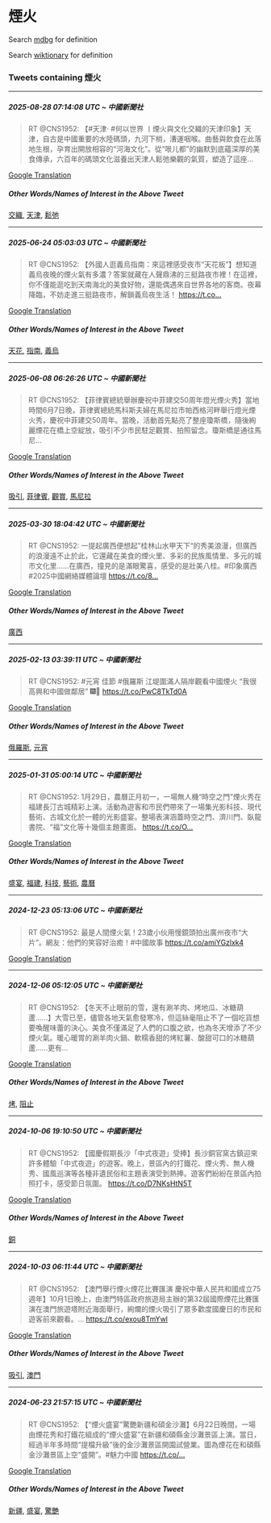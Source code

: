 # 煙火

Search [mdbg](https://www.mdbg.net/chinese/dictionary?page=worddict&wdrst=0&wdqb=煙火) for definition

Search [wiktionary](https://en.wiktionary.org/wiki/煙火) for definition

### Tweets containing 煙火

___
##### 2025-08-28 07:14:08 UTC ~ 中國新聞社
> RT @CNS1952: 【#天津· #何以世界 丨煙火與文化交織的天津印象】天津，自古是中國重要的水陸碼頭，九河下梢，漕運咽喉。曲藝與飲食在此落地生根，孕育出開放相容的“河海文化”。從“哏儿都”的幽默到底蘊深厚的美食傳承，六百年的碼頭文化滋養出天津人鬆弛樂觀的氣質，塑造了這座…

[Google Translation](https://translate.google.com/?hi=en&tab=TT&sl=zh-CN&tl=en&op=translate&text=RT+%40CNS1952%3A+%E3%80%90%23%E5%A4%A9%E6%B4%A5%C2%B7+%23%E4%BD%95%E4%BB%A5%E4%B8%96%E7%95%8C+%E4%B8%A8%E7%85%99%E7%81%AB%E8%88%87%E6%96%87%E5%8C%96%E4%BA%A4%E7%B9%94%E7%9A%84%E5%A4%A9%E6%B4%A5%E5%8D%B0%E8%B1%A1%E3%80%91%E5%A4%A9%E6%B4%A5%EF%BC%8C%E8%87%AA%E5%8F%A4%E6%98%AF%E4%B8%AD%E5%9C%8B%E9%87%8D%E8%A6%81%E7%9A%84%E6%B0%B4%E9%99%B8%E7%A2%BC%E9%A0%AD%EF%BC%8C%E4%B9%9D%E6%B2%B3%E4%B8%8B%E6%A2%A2%EF%BC%8C%E6%BC%95%E9%81%8B%E5%92%BD%E5%96%89%E3%80%82%E6%9B%B2%E8%97%9D%E8%88%87%E9%A3%B2%E9%A3%9F%E5%9C%A8%E6%AD%A4%E8%90%BD%E5%9C%B0%E7%94%9F%E6%A0%B9%EF%BC%8C%E5%AD%95%E8%82%B2%E5%87%BA%E9%96%8B%E6%94%BE%E7%9B%B8%E5%AE%B9%E7%9A%84%E2%80%9C%E6%B2%B3%E6%B5%B7%E6%96%87%E5%8C%96%E2%80%9D%E3%80%82%E5%BE%9E%E2%80%9C%E5%93%8F%E5%84%BF%E9%83%BD%E2%80%9D%E7%9A%84%E5%B9%BD%E9%BB%98%E5%88%B0%E5%BA%95%E8%98%8A%E6%B7%B1%E5%8E%9A%E7%9A%84%E7%BE%8E%E9%A3%9F%E5%82%B3%E6%89%BF%EF%BC%8C%E5%85%AD%E7%99%BE%E5%B9%B4%E7%9A%84%E7%A2%BC%E9%A0%AD%E6%96%87%E5%8C%96%E6%BB%8B%E9%A4%8A%E5%87%BA%E5%A4%A9%E6%B4%A5%E4%BA%BA%E9%AC%86%E5%BC%9B%E6%A8%82%E8%A7%80%E7%9A%84%E6%B0%A3%E8%B3%AA%EF%BC%8C%E5%A1%91%E9%80%A0%E4%BA%86%E9%80%99%E5%BA%A7%E2%80%A6)
##### Other Words/Names of Interest in the Above Tweet
[交織](交織.md), [天津](天津.md), [鬆弛](鬆弛.md)
___
##### 2025-06-24 05:03:03 UTC ~ 中國新聞社
> RT @CNS1952: 【外國人逛義烏指南：來這裡感受夜市“天花板”】想知道義烏夜晚的煙火氣有多濃？答案就藏在人聲鼎沸的三挺路夜市裡！在這裡，你不僅能逛吃到天南海北的美食好物，還能偶遇來自世界各地的客商。夜幕降臨，不妨走進三挺路夜市，解鎖義烏夜生活！ https://t.co…

[Google Translation](https://translate.google.com/?hi=en&tab=TT&sl=zh-CN&tl=en&op=translate&text=RT+%40CNS1952%3A+%E3%80%90%E5%A4%96%E5%9C%8B%E4%BA%BA%E9%80%9B%E7%BE%A9%E7%83%8F%E6%8C%87%E5%8D%97%EF%BC%9A%E4%BE%86%E9%80%99%E8%A3%A1%E6%84%9F%E5%8F%97%E5%A4%9C%E5%B8%82%E2%80%9C%E5%A4%A9%E8%8A%B1%E6%9D%BF%E2%80%9D%E3%80%91%E6%83%B3%E7%9F%A5%E9%81%93%E7%BE%A9%E7%83%8F%E5%A4%9C%E6%99%9A%E7%9A%84%E7%85%99%E7%81%AB%E6%B0%A3%E6%9C%89%E5%A4%9A%E6%BF%83%EF%BC%9F%E7%AD%94%E6%A1%88%E5%B0%B1%E8%97%8F%E5%9C%A8%E4%BA%BA%E8%81%B2%E9%BC%8E%E6%B2%B8%E7%9A%84%E4%B8%89%E6%8C%BA%E8%B7%AF%E5%A4%9C%E5%B8%82%E8%A3%A1%EF%BC%81%E5%9C%A8%E9%80%99%E8%A3%A1%EF%BC%8C%E4%BD%A0%E4%B8%8D%E5%83%85%E8%83%BD%E9%80%9B%E5%90%83%E5%88%B0%E5%A4%A9%E5%8D%97%E6%B5%B7%E5%8C%97%E7%9A%84%E7%BE%8E%E9%A3%9F%E5%A5%BD%E7%89%A9%EF%BC%8C%E9%82%84%E8%83%BD%E5%81%B6%E9%81%87%E4%BE%86%E8%87%AA%E4%B8%96%E7%95%8C%E5%90%84%E5%9C%B0%E7%9A%84%E5%AE%A2%E5%95%86%E3%80%82%E5%A4%9C%E5%B9%95%E9%99%8D%E8%87%A8%EF%BC%8C%E4%B8%8D%E5%A6%A8%E8%B5%B0%E9%80%B2%E4%B8%89%E6%8C%BA%E8%B7%AF%E5%A4%9C%E5%B8%82%EF%BC%8C%E8%A7%A3%E9%8E%96%E7%BE%A9%E7%83%8F%E5%A4%9C%E7%94%9F%E6%B4%BB%EF%BC%81+https%3A%2F%2Ft.co%E2%80%A6)
##### Other Words/Names of Interest in the Above Tweet
[天花](天花.md), [指南](指南.md), [義烏](義烏.md)
___
##### 2025-06-08 06:26:26 UTC ~ 中國新聞社
> RT @CNS1952: 【菲律賓總統舉辦慶祝中菲建交50周年燈光煙火秀】當地時間6月7日晚，菲律賓總統馬科斯夫婦在馬尼拉市帕西格河畔舉行燈光煙火秀，慶祝中菲建交50周年。當晚，活動首先點亮了整座瓊斯橋，隨後絢麗煙花在橋上空綻放，吸引不少市民駐足觀賞、拍照留念。瓊斯橋是通往馬尼…

[Google Translation](https://translate.google.com/?hi=en&tab=TT&sl=zh-CN&tl=en&op=translate&text=RT+%40CNS1952%3A+%E3%80%90%E8%8F%B2%E5%BE%8B%E8%B3%93%E7%B8%BD%E7%B5%B1%E8%88%89%E8%BE%A6%E6%85%B6%E7%A5%9D%E4%B8%AD%E8%8F%B2%E5%BB%BA%E4%BA%A450%E5%91%A8%E5%B9%B4%E7%87%88%E5%85%89%E7%85%99%E7%81%AB%E7%A7%80%E3%80%91%E7%95%B6%E5%9C%B0%E6%99%82%E9%96%936%E6%9C%887%E6%97%A5%E6%99%9A%EF%BC%8C%E8%8F%B2%E5%BE%8B%E8%B3%93%E7%B8%BD%E7%B5%B1%E9%A6%AC%E7%A7%91%E6%96%AF%E5%A4%AB%E5%A9%A6%E5%9C%A8%E9%A6%AC%E5%B0%BC%E6%8B%89%E5%B8%82%E5%B8%95%E8%A5%BF%E6%A0%BC%E6%B2%B3%E7%95%94%E8%88%89%E8%A1%8C%E7%87%88%E5%85%89%E7%85%99%E7%81%AB%E7%A7%80%EF%BC%8C%E6%85%B6%E7%A5%9D%E4%B8%AD%E8%8F%B2%E5%BB%BA%E4%BA%A450%E5%91%A8%E5%B9%B4%E3%80%82%E7%95%B6%E6%99%9A%EF%BC%8C%E6%B4%BB%E5%8B%95%E9%A6%96%E5%85%88%E9%BB%9E%E4%BA%AE%E4%BA%86%E6%95%B4%E5%BA%A7%E7%93%8A%E6%96%AF%E6%A9%8B%EF%BC%8C%E9%9A%A8%E5%BE%8C%E7%B5%A2%E9%BA%97%E7%85%99%E8%8A%B1%E5%9C%A8%E6%A9%8B%E4%B8%8A%E7%A9%BA%E7%B6%BB%E6%94%BE%EF%BC%8C%E5%90%B8%E5%BC%95%E4%B8%8D%E5%B0%91%E5%B8%82%E6%B0%91%E9%A7%90%E8%B6%B3%E8%A7%80%E8%B3%9E%E3%80%81%E6%8B%8D%E7%85%A7%E7%95%99%E5%BF%B5%E3%80%82%E7%93%8A%E6%96%AF%E6%A9%8B%E6%98%AF%E9%80%9A%E5%BE%80%E9%A6%AC%E5%B0%BC%E2%80%A6)
##### Other Words/Names of Interest in the Above Tweet
[吸引](吸引.md), [菲律賓](菲律賓.md), [觀賞](觀賞.md), [馬尼拉](馬尼拉.md)
___
##### 2025-03-30 18:04:42 UTC ~ 中國新聞社
> RT @CNS1952: 一提起廣西便想起”桂林山水甲天下“的秀美浪漫，但廣西的浪漫遠不止於此，它還藏在美食的煙火里、多彩的民族風情里、多元的城市文化里......在廣西，撞見的是滿眼驚喜，感受的是壯美八桂。#印象廣西  #2025中國網絡媒體論壇 https://t.co/8…

[Google Translation](https://translate.google.com/?hi=en&tab=TT&sl=zh-CN&tl=en&op=translate&text=RT+%40CNS1952%3A+%E4%B8%80%E6%8F%90%E8%B5%B7%E5%BB%A3%E8%A5%BF%E4%BE%BF%E6%83%B3%E8%B5%B7%E2%80%9D%E6%A1%82%E6%9E%97%E5%B1%B1%E6%B0%B4%E7%94%B2%E5%A4%A9%E4%B8%8B%E2%80%9C%E7%9A%84%E7%A7%80%E7%BE%8E%E6%B5%AA%E6%BC%AB%EF%BC%8C%E4%BD%86%E5%BB%A3%E8%A5%BF%E7%9A%84%E6%B5%AA%E6%BC%AB%E9%81%A0%E4%B8%8D%E6%AD%A2%E6%96%BC%E6%AD%A4%EF%BC%8C%E5%AE%83%E9%82%84%E8%97%8F%E5%9C%A8%E7%BE%8E%E9%A3%9F%E7%9A%84%E7%85%99%E7%81%AB%E9%87%8C%E3%80%81%E5%A4%9A%E5%BD%A9%E7%9A%84%E6%B0%91%E6%97%8F%E9%A2%A8%E6%83%85%E9%87%8C%E3%80%81%E5%A4%9A%E5%85%83%E7%9A%84%E5%9F%8E%E5%B8%82%E6%96%87%E5%8C%96%E9%87%8C......%E5%9C%A8%E5%BB%A3%E8%A5%BF%EF%BC%8C%E6%92%9E%E8%A6%8B%E7%9A%84%E6%98%AF%E6%BB%BF%E7%9C%BC%E9%A9%9A%E5%96%9C%EF%BC%8C%E6%84%9F%E5%8F%97%E7%9A%84%E6%98%AF%E5%A3%AF%E7%BE%8E%E5%85%AB%E6%A1%82%E3%80%82%23%E5%8D%B0%E8%B1%A1%E5%BB%A3%E8%A5%BF++%232025%E4%B8%AD%E5%9C%8B%E7%B6%B2%E7%B5%A1%E5%AA%92%E9%AB%94%E8%AB%96%E5%A3%87+https%3A%2F%2Ft.co%2F8%E2%80%A6)
##### Other Words/Names of Interest in the Above Tweet
[廣西](廣西.md)
___
##### 2025-02-13 03:39:11 UTC ~ 中國新聞社
> RT @CNS1952: #元宵 佳節 #俄羅斯 江堤圍滿人隔岸觀看中國煙火 “我很高興和中國做鄰居” 🎆🎇 https://t.co/PwC8TkTd0A

[Google Translation](https://translate.google.com/?hi=en&tab=TT&sl=zh-CN&tl=en&op=translate&text=RT+%40CNS1952%3A+%23%E5%85%83%E5%AE%B5+%E4%BD%B3%E7%AF%80+%23%E4%BF%84%E7%BE%85%E6%96%AF+%E6%B1%9F%E5%A0%A4%E5%9C%8D%E6%BB%BF%E4%BA%BA%E9%9A%94%E5%B2%B8%E8%A7%80%E7%9C%8B%E4%B8%AD%E5%9C%8B%E7%85%99%E7%81%AB+%E2%80%9C%E6%88%91%E5%BE%88%E9%AB%98%E8%88%88%E5%92%8C%E4%B8%AD%E5%9C%8B%E5%81%9A%E9%84%B0%E5%B1%85%E2%80%9D+%F0%9F%8E%86%F0%9F%8E%87+https%3A%2F%2Ft.co%2FPwC8TkTd0A)
##### Other Words/Names of Interest in the Above Tweet
[俄羅斯](俄羅斯.md), [元宵](元宵.md)
___
##### 2025-01-31 05:00:14 UTC ~ 中國新聞社
> RT @CNS1952: 1月29日，農曆正月初一，一場無人機“時空之門”煙火秀在福建長汀古城精彩上演。活動為遊客和市民們帶來了一場集光影科技、現代藝術、古城文化於一體的光影盛宴。整場表演涵蓋時空之門、濟川門、臥龍書院、“福”文化等十幾個主題畫面。 https://t.co/O…

[Google Translation](https://translate.google.com/?hi=en&tab=TT&sl=zh-CN&tl=en&op=translate&text=RT+%40CNS1952%3A+1%E6%9C%8829%E6%97%A5%EF%BC%8C%E8%BE%B2%E6%9B%86%E6%AD%A3%E6%9C%88%E5%88%9D%E4%B8%80%EF%BC%8C%E4%B8%80%E5%A0%B4%E7%84%A1%E4%BA%BA%E6%A9%9F%E2%80%9C%E6%99%82%E7%A9%BA%E4%B9%8B%E9%96%80%E2%80%9D%E7%85%99%E7%81%AB%E7%A7%80%E5%9C%A8%E7%A6%8F%E5%BB%BA%E9%95%B7%E6%B1%80%E5%8F%A4%E5%9F%8E%E7%B2%BE%E5%BD%A9%E4%B8%8A%E6%BC%94%E3%80%82%E6%B4%BB%E5%8B%95%E7%82%BA%E9%81%8A%E5%AE%A2%E5%92%8C%E5%B8%82%E6%B0%91%E5%80%91%E5%B8%B6%E4%BE%86%E4%BA%86%E4%B8%80%E5%A0%B4%E9%9B%86%E5%85%89%E5%BD%B1%E7%A7%91%E6%8A%80%E3%80%81%E7%8F%BE%E4%BB%A3%E8%97%9D%E8%A1%93%E3%80%81%E5%8F%A4%E5%9F%8E%E6%96%87%E5%8C%96%E6%96%BC%E4%B8%80%E9%AB%94%E7%9A%84%E5%85%89%E5%BD%B1%E7%9B%9B%E5%AE%B4%E3%80%82%E6%95%B4%E5%A0%B4%E8%A1%A8%E6%BC%94%E6%B6%B5%E8%93%8B%E6%99%82%E7%A9%BA%E4%B9%8B%E9%96%80%E3%80%81%E6%BF%9F%E5%B7%9D%E9%96%80%E3%80%81%E8%87%A5%E9%BE%8D%E6%9B%B8%E9%99%A2%E3%80%81%E2%80%9C%E7%A6%8F%E2%80%9D%E6%96%87%E5%8C%96%E7%AD%89%E5%8D%81%E5%B9%BE%E5%80%8B%E4%B8%BB%E9%A1%8C%E7%95%AB%E9%9D%A2%E3%80%82+https%3A%2F%2Ft.co%2FO%E2%80%A6)
##### Other Words/Names of Interest in the Above Tweet
[盛宴](盛宴.md), [福建](福建.md), [科技](科技.md), [藝術](藝術.md), [農曆](農曆.md)
___
##### 2024-12-23 05:13:06 UTC ~ 中國新聞社
> RT @CNS1952: 最是人間煙火氣！23歲小伙用慢鏡頭拍出廣州夜市“大片”。網友：他們的笑容好治癒！#中國故事 https://t.co/amiYGzlxk4

[Google Translation](https://translate.google.com/?hi=en&tab=TT&sl=zh-CN&tl=en&op=translate&text=RT+%40CNS1952%3A+%E6%9C%80%E6%98%AF%E4%BA%BA%E9%96%93%E7%85%99%E7%81%AB%E6%B0%A3%EF%BC%8123%E6%AD%B2%E5%B0%8F%E4%BC%99%E7%94%A8%E6%85%A2%E9%8F%A1%E9%A0%AD%E6%8B%8D%E5%87%BA%E5%BB%A3%E5%B7%9E%E5%A4%9C%E5%B8%82%E2%80%9C%E5%A4%A7%E7%89%87%E2%80%9D%E3%80%82%E7%B6%B2%E5%8F%8B%EF%BC%9A%E4%BB%96%E5%80%91%E7%9A%84%E7%AC%91%E5%AE%B9%E5%A5%BD%E6%B2%BB%E7%99%92%EF%BC%81%23%E4%B8%AD%E5%9C%8B%E6%95%85%E4%BA%8B+https%3A%2F%2Ft.co%2FamiYGzlxk4)
___
##### 2024-12-06 05:12:05 UTC ~ 中國新聞社
> RT @CNS1952: 【冬天不止眼前的雪，還有涮羊肉、烤地瓜、冰糖葫蘆……】大雪已至，儘管各地天氣愈發寒冷，但這絲毫阻止不了一個吃貨想要喚醒味蕾的決心。美食不僅滿足了人們的口腹之欲，也為冬天增添了不少煙火氣。暖心暖胃的涮羊肉火鍋、軟糯香甜的烤紅薯、酸甜可口的冰糖葫蘆……更有…

[Google Translation](https://translate.google.com/?hi=en&tab=TT&sl=zh-CN&tl=en&op=translate&text=RT+%40CNS1952%3A+%E3%80%90%E5%86%AC%E5%A4%A9%E4%B8%8D%E6%AD%A2%E7%9C%BC%E5%89%8D%E7%9A%84%E9%9B%AA%EF%BC%8C%E9%82%84%E6%9C%89%E6%B6%AE%E7%BE%8A%E8%82%89%E3%80%81%E7%83%A4%E5%9C%B0%E7%93%9C%E3%80%81%E5%86%B0%E7%B3%96%E8%91%AB%E8%98%86%E2%80%A6%E2%80%A6%E3%80%91%E5%A4%A7%E9%9B%AA%E5%B7%B2%E8%87%B3%EF%BC%8C%E5%84%98%E7%AE%A1%E5%90%84%E5%9C%B0%E5%A4%A9%E6%B0%A3%E6%84%88%E7%99%BC%E5%AF%92%E5%86%B7%EF%BC%8C%E4%BD%86%E9%80%99%E7%B5%B2%E6%AF%AB%E9%98%BB%E6%AD%A2%E4%B8%8D%E4%BA%86%E4%B8%80%E5%80%8B%E5%90%83%E8%B2%A8%E6%83%B3%E8%A6%81%E5%96%9A%E9%86%92%E5%91%B3%E8%95%BE%E7%9A%84%E6%B1%BA%E5%BF%83%E3%80%82%E7%BE%8E%E9%A3%9F%E4%B8%8D%E5%83%85%E6%BB%BF%E8%B6%B3%E4%BA%86%E4%BA%BA%E5%80%91%E7%9A%84%E5%8F%A3%E8%85%B9%E4%B9%8B%E6%AC%B2%EF%BC%8C%E4%B9%9F%E7%82%BA%E5%86%AC%E5%A4%A9%E5%A2%9E%E6%B7%BB%E4%BA%86%E4%B8%8D%E5%B0%91%E7%85%99%E7%81%AB%E6%B0%A3%E3%80%82%E6%9A%96%E5%BF%83%E6%9A%96%E8%83%83%E7%9A%84%E6%B6%AE%E7%BE%8A%E8%82%89%E7%81%AB%E9%8D%8B%E3%80%81%E8%BB%9F%E7%B3%AF%E9%A6%99%E7%94%9C%E7%9A%84%E7%83%A4%E7%B4%85%E8%96%AF%E3%80%81%E9%85%B8%E7%94%9C%E5%8F%AF%E5%8F%A3%E7%9A%84%E5%86%B0%E7%B3%96%E8%91%AB%E8%98%86%E2%80%A6%E2%80%A6%E6%9B%B4%E6%9C%89%E2%80%A6)
##### Other Words/Names of Interest in the Above Tweet
[烤](烤.md), [阻止](阻止.md)
___
##### 2024-10-06 19:10:50 UTC ~ 中國新聞社
> RT @CNS1952: 【國慶假期長沙「中式夜遊」受捧】長沙銅官窯古鎮迎來許多體驗「中式夜遊」的遊客。晚上，景區內的打鐵花、煙火秀、無人機秀、國風巡演等各種非遺民俗和主題表演受到熱捧。遊客們紛紛在景區內拍照打卡，感受節日氛圍。 https://t.co/D7NKsHtN5T

[Google Translation](https://translate.google.com/?hi=en&tab=TT&sl=zh-CN&tl=en&op=translate&text=RT+%40CNS1952%3A+%E3%80%90%E5%9C%8B%E6%85%B6%E5%81%87%E6%9C%9F%E9%95%B7%E6%B2%99%E3%80%8C%E4%B8%AD%E5%BC%8F%E5%A4%9C%E9%81%8A%E3%80%8D%E5%8F%97%E6%8D%A7%E3%80%91%E9%95%B7%E6%B2%99%E9%8A%85%E5%AE%98%E7%AA%AF%E5%8F%A4%E9%8E%AE%E8%BF%8E%E4%BE%86%E8%A8%B1%E5%A4%9A%E9%AB%94%E9%A9%97%E3%80%8C%E4%B8%AD%E5%BC%8F%E5%A4%9C%E9%81%8A%E3%80%8D%E7%9A%84%E9%81%8A%E5%AE%A2%E3%80%82%E6%99%9A%E4%B8%8A%EF%BC%8C%E6%99%AF%E5%8D%80%E5%85%A7%E7%9A%84%E6%89%93%E9%90%B5%E8%8A%B1%E3%80%81%E7%85%99%E7%81%AB%E7%A7%80%E3%80%81%E7%84%A1%E4%BA%BA%E6%A9%9F%E7%A7%80%E3%80%81%E5%9C%8B%E9%A2%A8%E5%B7%A1%E6%BC%94%E7%AD%89%E5%90%84%E7%A8%AE%E9%9D%9E%E9%81%BA%E6%B0%91%E4%BF%97%E5%92%8C%E4%B8%BB%E9%A1%8C%E8%A1%A8%E6%BC%94%E5%8F%97%E5%88%B0%E7%86%B1%E6%8D%A7%E3%80%82%E9%81%8A%E5%AE%A2%E5%80%91%E7%B4%9B%E7%B4%9B%E5%9C%A8%E6%99%AF%E5%8D%80%E5%85%A7%E6%8B%8D%E7%85%A7%E6%89%93%E5%8D%A1%EF%BC%8C%E6%84%9F%E5%8F%97%E7%AF%80%E6%97%A5%E6%B0%9B%E5%9C%8D%E3%80%82+https%3A%2F%2Ft.co%2FD7NKsHtN5T)
##### Other Words/Names of Interest in the Above Tweet
[銅](銅.md)
___
##### 2024-10-03 06:11:44 UTC ~ 中國新聞社
> RT @CNS1952: 【澳門舉行煙火煙花比賽匯演 慶祝中華人民共和國成立75週年】10月1日晚上，由澳門特區政府旅遊局主辦的第32屆國際煙花比賽匯演在澳門旅遊塔附近海面舉行，絢爛的煙火吸引了眾多歡度國慶日的市民和遊客前來觀看。… https://t.co/exou8TmYwl

[Google Translation](https://translate.google.com/?hi=en&tab=TT&sl=zh-CN&tl=en&op=translate&text=RT+%40CNS1952%3A+%E3%80%90%E6%BE%B3%E9%96%80%E8%88%89%E8%A1%8C%E7%85%99%E7%81%AB%E7%85%99%E8%8A%B1%E6%AF%94%E8%B3%BD%E5%8C%AF%E6%BC%94+%E6%85%B6%E7%A5%9D%E4%B8%AD%E8%8F%AF%E4%BA%BA%E6%B0%91%E5%85%B1%E5%92%8C%E5%9C%8B%E6%88%90%E7%AB%8B75%E9%80%B1%E5%B9%B4%E3%80%9110%E6%9C%881%E6%97%A5%E6%99%9A%E4%B8%8A%EF%BC%8C%E7%94%B1%E6%BE%B3%E9%96%80%E7%89%B9%E5%8D%80%E6%94%BF%E5%BA%9C%E6%97%85%E9%81%8A%E5%B1%80%E4%B8%BB%E8%BE%A6%E7%9A%84%E7%AC%AC32%E5%B1%86%E5%9C%8B%E9%9A%9B%E7%85%99%E8%8A%B1%E6%AF%94%E8%B3%BD%E5%8C%AF%E6%BC%94%E5%9C%A8%E6%BE%B3%E9%96%80%E6%97%85%E9%81%8A%E5%A1%94%E9%99%84%E8%BF%91%E6%B5%B7%E9%9D%A2%E8%88%89%E8%A1%8C%EF%BC%8C%E7%B5%A2%E7%88%9B%E7%9A%84%E7%85%99%E7%81%AB%E5%90%B8%E5%BC%95%E4%BA%86%E7%9C%BE%E5%A4%9A%E6%AD%A1%E5%BA%A6%E5%9C%8B%E6%85%B6%E6%97%A5%E7%9A%84%E5%B8%82%E6%B0%91%E5%92%8C%E9%81%8A%E5%AE%A2%E5%89%8D%E4%BE%86%E8%A7%80%E7%9C%8B%E3%80%82%E2%80%A6+https%3A%2F%2Ft.co%2Fexou8TmYwl)
##### Other Words/Names of Interest in the Above Tweet
[吸引](吸引.md), [澳門](澳門.md)
___
##### 2024-06-23 21:57:15 UTC ~ 中國新聞社
> RT @CNS1952: 【“煙火盛宴”驚艷新疆和碩金沙灘】6月22日晚間，一場由煙花秀和打鐵花組成的“煙火盛宴”在新疆和碩縣金沙灘景區上演。當日，經過半年多時間“提檔升級”後的金沙灘景區開園試營業。圖為煙花在和碩縣金沙灘景區上空“盛開”。#魅力中國 https://t.co/…

[Google Translation](https://translate.google.com/?hi=en&tab=TT&sl=zh-CN&tl=en&op=translate&text=RT+%40CNS1952%3A+%E3%80%90%E2%80%9C%E7%85%99%E7%81%AB%E7%9B%9B%E5%AE%B4%E2%80%9D%E9%A9%9A%E8%89%B7%E6%96%B0%E7%96%86%E5%92%8C%E7%A2%A9%E9%87%91%E6%B2%99%E7%81%98%E3%80%916%E6%9C%8822%E6%97%A5%E6%99%9A%E9%96%93%EF%BC%8C%E4%B8%80%E5%A0%B4%E7%94%B1%E7%85%99%E8%8A%B1%E7%A7%80%E5%92%8C%E6%89%93%E9%90%B5%E8%8A%B1%E7%B5%84%E6%88%90%E7%9A%84%E2%80%9C%E7%85%99%E7%81%AB%E7%9B%9B%E5%AE%B4%E2%80%9D%E5%9C%A8%E6%96%B0%E7%96%86%E5%92%8C%E7%A2%A9%E7%B8%A3%E9%87%91%E6%B2%99%E7%81%98%E6%99%AF%E5%8D%80%E4%B8%8A%E6%BC%94%E3%80%82%E7%95%B6%E6%97%A5%EF%BC%8C%E7%B6%93%E9%81%8E%E5%8D%8A%E5%B9%B4%E5%A4%9A%E6%99%82%E9%96%93%E2%80%9C%E6%8F%90%E6%AA%94%E5%8D%87%E7%B4%9A%E2%80%9D%E5%BE%8C%E7%9A%84%E9%87%91%E6%B2%99%E7%81%98%E6%99%AF%E5%8D%80%E9%96%8B%E5%9C%92%E8%A9%A6%E7%87%9F%E6%A5%AD%E3%80%82%E5%9C%96%E7%82%BA%E7%85%99%E8%8A%B1%E5%9C%A8%E5%92%8C%E7%A2%A9%E7%B8%A3%E9%87%91%E6%B2%99%E7%81%98%E6%99%AF%E5%8D%80%E4%B8%8A%E7%A9%BA%E2%80%9C%E7%9B%9B%E9%96%8B%E2%80%9D%E3%80%82%23%E9%AD%85%E5%8A%9B%E4%B8%AD%E5%9C%8B+https%3A%2F%2Ft.co%2F%E2%80%A6)
##### Other Words/Names of Interest in the Above Tweet
[新疆](新疆.md), [盛宴](盛宴.md), [驚艷](驚艷.md)
